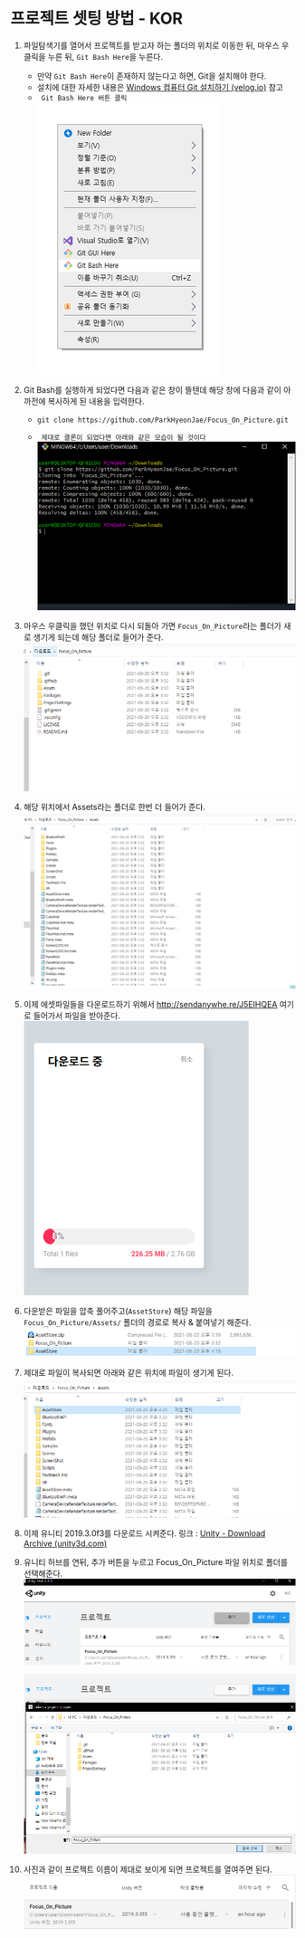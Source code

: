 # 프로젝트 셋팅 방법 - KOR

1. 파일탐색기를 열어서 프로젝트를 받고자 하는 폴더의 위치로 이동한 뒤, 마우스 우클릭을 누른 뒤, ``Git Bash Here``을 누른다.

   - 만약 ``Git Bash Here``이 존재하지 않는다고 하면, Git을 설치해야 한다.
   - 설치에 대한 자세한 내용은 [Windows 컴퓨터 Git 설치하기 (velog.io)](https://velog.io/@saakmiso/Windows-컴퓨터-Git-설치하기) 참고
   - `` Git Bash Here 버튼 클릭``
     <img src="https://raw.githubusercontent.com/ParkHyeonJae/Focus_On_Picture/main/images/image-20210820152643678.png" alt="image-20210820152643678"/>

2. Git Bash를 실행하게 되었다면 다음과 같은 창이 뜰텐데 해당 창에 다음과 같이 아까전에 복사하게 된 내용을 입력한다.

   - ```
     git clone https://github.com/ParkHyeonJae/Focus_On_Picture.git
     ```

   - `` 제대로 클론이 되었다면 아래와 같은 모습이 될 것이다``
     ![image-20210820153305308](https://raw.githubusercontent.com/ParkHyeonJae/Focus_On_Picture/main/images/image-20210820153305308.png)

3. 마우스 우클릭을 했던 위치로 다시 되돌아 가면 ``Focus_On_Picture``라는 폴더가 새로 생기게 되는데 해당 폴더로 들어가 준다.
   ![image-20210820153547422](https://raw.githubusercontent.com/ParkHyeonJae/Focus_On_Picture/main/images/image-20210820153547422.png)

4. 해당 위치에서 Assets라는 폴더로 한번 더 들어가 준다.
   ![image-20210820153641576](https://raw.githubusercontent.com/ParkHyeonJae/Focus_On_Picture/main/images/image-20210820153641576.png)

5. 이제 에셋파일들을 다운로드하기 위해서 http://sendanywhe.re/J5EIHQEA 여기로 들어가서 파일을 받아준다.
   ![image-20210820153838876](https://raw.githubusercontent.com/ParkHyeonJae/Focus_On_Picture/main/images/image-20210820153838876.png)

6. 다운받은 파일을 압축 풀어주고(``AssetStore``) 해당 파일을 ``Focus_On_Picture/Assets/`` 폴더의 경로로 복사 & 붙여넣기 해준다.
   ![image-20210820161947087](https://raw.githubusercontent.com/ParkHyeonJae/Focus_On_Picture/main/images/image-20210820161947087.png)

7. 제대로 파일이 복사되면 아래와 같은 위치에 파일이 생기게 된다.
   ![image-20210820162212047](https://raw.githubusercontent.com/ParkHyeonJae/Focus_On_Picture/main/images/image-20210820162212047.png)

   

8. 이제 유니티 2019.3.0f3를 다운로드 시켜준다.
   링크 : [Unity - Download Archive (unity3d.com)](https://unity3d.com/get-unity/download/archive)

9. 유니티 허브를 연뒤, 추가 버튼을 누르고 Focus_On_Picture 파일 위치로 폴더를 선택해준다.
   ![image-20210820162810424](https://raw.githubusercontent.com/ParkHyeonJae/Focus_On_Picture/main/images/image-20210820162810424.png)


   ![image-20210820162923354](https://raw.githubusercontent.com/ParkHyeonJae/Focus_On_Picture/main/images/image-20210820162923354.png)

10. 사진과 같이 프로젝트 이름이 제대로 보이게 되면 프로젝트를 열여주면 된다.
    ![image-20210820163037272](https://raw.githubusercontent.com/ParkHyeonJae/Focus_On_Picture/main/images/image-20210820163037272.png)



